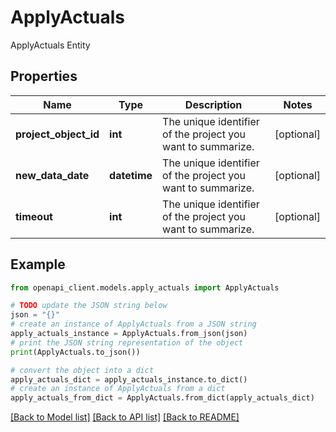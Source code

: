 # ApplyActuals

ApplyActuals Entity

## Properties

Name | Type | Description | Notes
------------ | ------------- | ------------- | -------------
**project_object_id** | **int** | The unique identifier of the project you want to summarize. | [optional] 
**new_data_date** | **datetime** | The unique identifier of the project you want to summarize. | [optional] 
**timeout** | **int** | The unique identifier of the project you want to summarize. | [optional] 

## Example

```python
from openapi_client.models.apply_actuals import ApplyActuals

# TODO update the JSON string below
json = "{}"
# create an instance of ApplyActuals from a JSON string
apply_actuals_instance = ApplyActuals.from_json(json)
# print the JSON string representation of the object
print(ApplyActuals.to_json())

# convert the object into a dict
apply_actuals_dict = apply_actuals_instance.to_dict()
# create an instance of ApplyActuals from a dict
apply_actuals_from_dict = ApplyActuals.from_dict(apply_actuals_dict)
```
[[Back to Model list]](../README.md#documentation-for-models) [[Back to API list]](../README.md#documentation-for-api-endpoints) [[Back to README]](../README.md)


